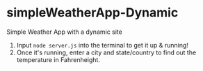 # simpleWeatherApp-Dynamic
Simple Weather App with a dynamic site

1. Input `node server.js` into the terminal to get it up & running!
2. Once it's running, enter a city and state/country to find out the temperature in Fahrenheight.
